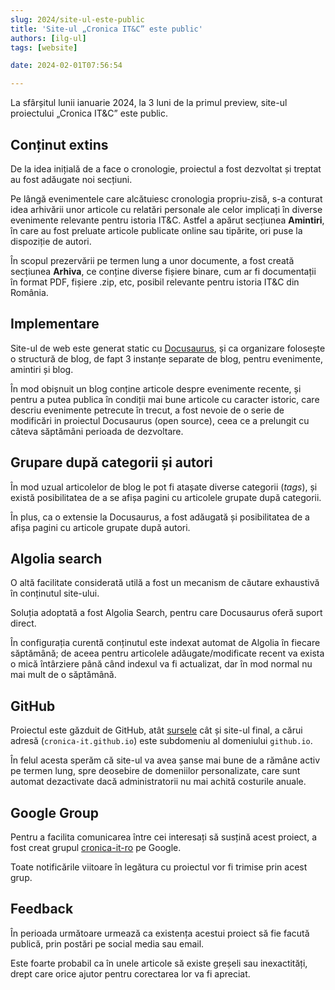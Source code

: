 ```yaml
---
slug: 2024/site-ul-este-public
title: 'Site-ul „Cronica IT&C” este public'
authors: [ilg-ul]
tags: [website]

date: 2024-02-01T07:56:54

---
```


La sfârșitul lunii ianuarie 2024, la 3 luni de la primul preview,
site-ul proiectului „Cronica IT&C” este public.

<!-- truncate -->

## Conținut extins

De la idea inițială de a face o cronologie, proiectul a fost dezvoltat
și treptat au fost adăugate noi secțiuni.

Pe lângă evenimentele care alcătuiesc cronologia propriu-zisă, s-a conturat idea
arhivării unor articole cu relatări personale ale celor implicați
în diverse evenimente relevante pentru istoria IT&C.
Astfel a apărut secțiunea **Amintiri**,
în care au fost preluate articole publicate
online sau tipărite, ori puse la dispoziție de autori.

În scopul prezervării pe termen lung a unor documente, a fost creată
secțiunea **Arhiva**, ce conține diverse fișiere binare, cum ar fi
documentații în format PDF,
fișiere .zip, etc, posibil relevante pentru istoria IT&C din România.

## Implementare

Site-ul de web este generat static cu [Docusaurus](https://docusaurus.io),
și ca organizare folosește o structură de blog, de fapt 3 instanțe separate
de blog, pentru evenimente, amintiri și blog.

În mod obișnuit un blog conține articole despre evenimente recente, și
pentru a putea publica în condiții mai bune articole cu caracter istoric,
care descriu evenimente petrecute în trecut, a fost nevoie de o serie de modificări
in proiectul Docusaurus (open source), ceea ce a prelungit cu câteva
săptămâni perioada de dezvoltare.

## Grupare după categorii și autori

În mod uzual articolelor de blog le pot fi atașate diverse categorii
(_tags_), și există posibilitatea de a se afișa pagini cu articolele
grupate după categorii.

În plus, ca o extensie la Docusaurus, a fost adăugată și posibilitatea de a
afișa pagini cu articole grupate după autori.

## Algolia search

O altă facilitate considerată utilă a fost un
mecanism de căutare exhaustivă în conținutul site-ului.

Soluția adoptată a fost Algolia Search, pentru care Docusaurus oferă
suport direct.

În configurația curentă conținutul este indexat automat de Algolia
în fiecare săptămână; de aceea pentru articolele adăugate/modificate
recent va exista o mică întârziere până când
indexul va fi actualizat, dar în mod normal nu mai mult de o săptămână.

## GitHub

Proiectul este găzduit de GitHub, atât
[sursele](https://github.com/cronica-it) cât și site-ul final, a
cărui adresă (`cronica-it.github.io`) este subdomeniu al domeniului
`github.io`.

În felul acesta sperăm că site-ul va avea șanse mai bune de a rămâne
activ pe termen lung, spre deosebire de domeniilor personalizate, care
sunt automat dezactivate dacă administratorii nu mai achită costurile
anuale.

## Google Group

Pentru a facilita comunicarea între cei interesați să susțină acest proiect,
a fost creat grupul
[cronica-it-ro](https://groups.google.com/u/1/g/cronica-it-ro)
pe Google.

Toate notificările viitoare în legătura cu proiectul vor fi trimise prin
acest grup.

## Feedback

În perioada următoare urmează ca existența acestui proiect să fie
facută publică, prin postări pe social media sau email.

Este foarte probabil ca în unele articole să existe greșeli sau
inexactități, drept care orice ajutor pentru corectarea lor va fi apreciat.
